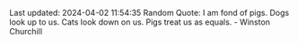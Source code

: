 Last updated: 2024-04-02 11:54:35
Random Quote: I am fond of pigs. Dogs look up to us. Cats look down on us. Pigs treat us as equals. - Winston Churchill